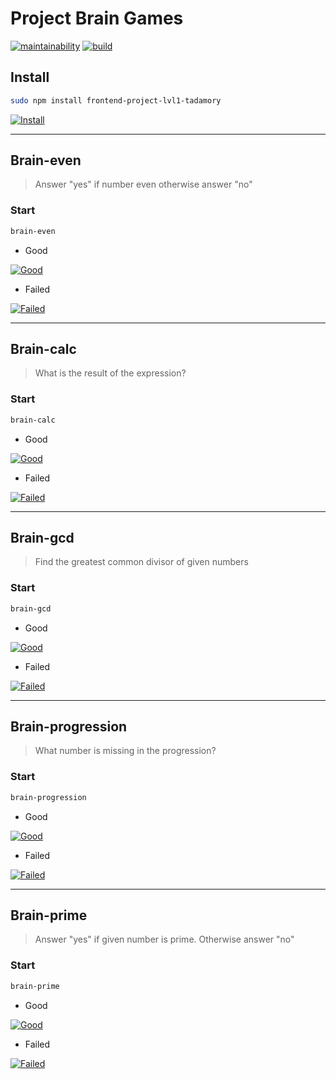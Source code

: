 # Project Brain Games

[![maintainability](https://api.codeclimate.com/v1/badges/be759b19bce417afaa59/maintainability)](https://codeclimate.com/github/Tadamory/frontend-project-lvl1/maintainability)
[![build](https://travis-ci.org/Tadamory/frontend-project-lvl1.svg?branch=master)](https://travis-ci.org/Tadamory/frontend-project-lvl1)

## Install
```sh
sudo npm install frontend-project-lvl1-tadamory
```
[![Install](https://asciinema.org/a/275869.png)](https://asciinema.org/a/275869)

***

## Brain-even
  > Answer "yes" if number even otherwise answer "no"

### Start
```sh
brain-even
```

* Good

[![Good](https://asciinema.org/a/270045.png)](https://asciinema.org/a/270045)

* Failed

[![Failed](https://asciinema.org/a/270046.png)](https://asciinema.org/a/270046)

***

## Brain-calc
  > What is the result of the expression?

### Start
```sh
brain-calc
```

* Good

[![Good](https://asciinema.org/a/tbxWmnE0p5EBaoA6dUB9inqgW.png)](https://asciinema.org/a/tbxWmnE0p5EBaoA6dUB9inqgW)

* Failed

[![Failed](https://asciinema.org/a/GmYAZXdQ5dxy2pARRhE95wey8.png)](https://asciinema.org/a/GmYAZXdQ5dxy2pARRhE95wey8)

***

## Brain-gcd
  > Find the greatest common divisor of given numbers

### Start
```sh
brain-gcd
```

* Good

[![Good](https://asciinema.org/a/270051.png)](https://asciinema.org/a/270051)

* Failed

[![Failed](https://asciinema.org/a/270052.png)](https://asciinema.org/a/270052)

***

## Brain-progression
  > What number is missing in the progression?

### Start
```sh
brain-progression
```

* Good

[![Good](https://asciinema.org/a/270053.png)](https://asciinema.org/a/270053)

* Failed

[![Failed](https://asciinema.org/a/270054.png)](https://asciinema.org/a/270054)

***

## Brain-prime
  > Answer "yes" if given number is prime. Otherwise answer "no"

### Start
```sh
brain-prime
```

* Good

[![Good](https://asciinema.org/a/270055.png)](https://asciinema.org/a/270055)

* Failed

[![Failed](https://asciinema.org/a/270056.png)](https://asciinema.org/a/270056)

